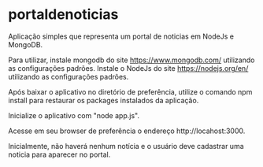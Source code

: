 # portaldenoticias

Aplicação simples que representa um portal de noticias em NodeJs e MongoDB.


Para utilizar, instale mongodb do site https://www.mongodb.com/ utilizando as configurações padrões.
Instale o NodeJs do site https://nodejs.org/en/ utilizando as configurações padrões.

Após baixar o aplicativo no diretório de preferência, utilize o comando npm install para restaurar os packages instalados da aplicação.

Inicialize o aplicativo com "node app.js".

Acesse em seu browser de preferência o endereço http://locahost:3000.

Inicialmente, não haverá nenhum notícia e o usuário deve cadastrar uma noticia para aparecer no portal.

